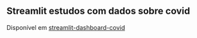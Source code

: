 ## Streamlit estudos com dados sobre covid

Disponível em [streamlit-dashboard-covid](https://streamlit-dashboard-covid.herokuapp.com/)
